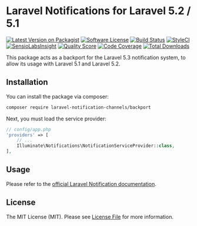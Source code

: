 # Laravel Notifications for Laravel 5.2 / 5.1

[![Latest Version on Packagist](https://img.shields.io/packagist/v/laravel-notification-channels/backport.svg?style=flat-square)](https://packagist.org/packages/laravel-notification-channels/backport)
[![Software License](https://img.shields.io/badge/license-MIT-brightgreen.svg?style=flat-square)](LICENSE.md)
[![Build Status](https://img.shields.io/travis/laravel-notification-channels/backport/master.svg?style=flat-square)](https://travis-ci.org/laravel-notification-channels/backport)
[![StyleCI](https://styleci.io/repos/:style_ci_id/shield)](https://styleci.io/repos/:style_ci_id)
[![SensioLabsInsight](https://img.shields.io/sensiolabs/i/:sensio_labs_id.svg?style=flat-square)](https://insight.sensiolabs.com/projects/:sensio_labs_id)
[![Quality Score](https://img.shields.io/scrutinizer/g/laravel-notification-channels/backport.svg?style=flat-square)](https://scrutinizer-ci.com/g/laravel-notification-channels/backport)
[![Code Coverage](https://img.shields.io/scrutinizer/coverage/g/laravel-notification-channels/backport/master.svg?style=flat-square)](https://scrutinizer-ci.com/g/laravel-notification-channels/backport/?branch=master)
[![Total Downloads](https://img.shields.io/packagist/dt/laravel-notification-channels/backport.svg?style=flat-square)](https://packagist.org/packages/laravel-notification-channels/backport)

This package acts as a backport for the Laravel 5.3 notification system, to allow its usage with Laravel 5.1 and Laravel 5.2. 

## Installation

You can install the package via composer:

```bash
composer require laravel-notification-channels/backport
```

Next, you must load the service provider:

```php
// config/app.php
'providers' => [
    // ...
    Illuminate\Notifications\NotificationServiceProvider::class,
],
```

## Usage

Please refer to the [official Laravel Notification documentation](https://laravel.com/docs/master/notifications).

## License

The MIT License (MIT). Please see [License File](LICENSE.md) for more information.
